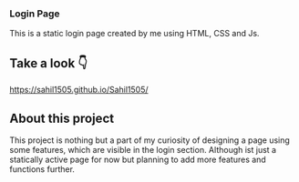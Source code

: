 ### Login Page
This is a static login page created by me using HTML, CSS and Js. 

## Take a look 👇
https://sahil1505.github.io/Sahil1505/

## About this project
This project is nothing but a part of my curiosity of designing a page using some features, which are visible in the login section.
Although ist just a statically active page for now but planning to add more features and functions further.
